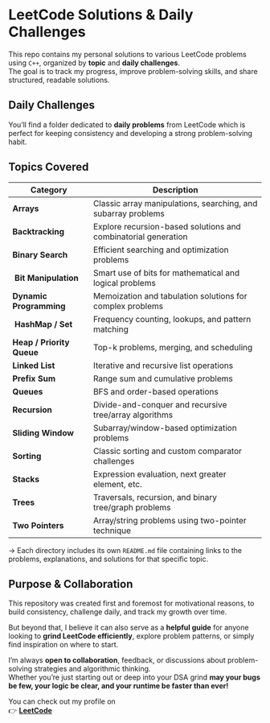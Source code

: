 # LeetCode Solutions & Daily Challenges

This repo contains my personal solutions to various LeetCode problems using `C++`, organized by **topic** and **daily challenges**.  
The goal is to track my progress, improve problem-solving skills, and share structured, readable solutions.
## Daily Challenges
You’ll find a folder dedicated to **daily problems** from LeetCode which is perfect for keeping consistency and developing a strong problem-solving habit.
## Topics Covered
| Category | Description |
|-----------|--------------|
| **Arrays** | Classic array manipulations, searching, and subarray problems |
| **Backtracking** | Explore recursion-based solutions and combinatorial generation |
| **Binary Search** | Efficient searching and optimization problems |
|️ **Bit Manipulation** | Smart use of bits for mathematical and logical problems |
| **Dynamic Programming** | Memoization and tabulation solutions for complex problems |
|️ **HashMap / Set** | Frequency counting, lookups, and pattern matching |
| **Heap / Priority Queue** | Top-k problems, merging, and scheduling |
| **Linked List** | Iterative and recursive list operations |
| **Prefix Sum** | Range sum and cumulative problems |
| **Queues** | BFS and order-based operations |
| **Recursion** | Divide-and-conquer and recursive tree/array algorithms |
| **Sliding Window** | Subarray/window-based optimization problems |
| **Sorting** | Classic sorting and custom comparator challenges |
| **Stacks** | Expression evaluation, next greater element, etc. |
| **Trees** | Traversals, recursion, and binary tree/graph problems |
| **Two Pointers** | Array/string problems using two-pointer technique |


-> Each directory includes its own `README.md` file containing links to the problems, explanations, and solutions for that specific topic.

## Purpose & Collaboration

This repository was created first and foremost for motivational reasons,  to build consistency, challenge daily, and track my growth over time. 

But beyond that, I believe it can also serve as a **helpful guide** for anyone looking to **grind LeetCode efficiently**, explore problem patterns, or simply find inspiration on where to start.

I’m always **open to collaboration**, feedback, or discussions about problem-solving strategies and algorithmic thinking.  
Whether you’re just starting out or deep into your DSA grind  **may your bugs be few, your logic be clear, and your runtime be faster than ever!** 

You can check out my profile on  
👉 [**LeetCode**](https://leetcode.com/TayssirGH/)  
